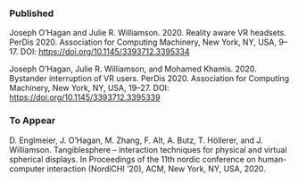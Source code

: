 ### Published
Joseph O’Hagan and Julie R. Williamson. 2020. Reality aware VR headsets. PerDis 2020. Association for Computing Machinery, New York, NY, USA, 9–17. DOI: https://doi.org/10.1145/3393712.3395334

Joseph O’Hagan, Julie R. Williamson, and Mohamed Khamis. 2020. Bystander interruption of VR users. PerDis 2020. Association for Computing Machinery, New York, NY, USA, 19–27. DOI: https://doi.org/10.1145/3393712.3395339

### To Appear

D. Englmeier, J. O’Hagan, M. Zhang, F. Alt, A. Butz, T. Höllerer, and J. Williamson. Tangiblesphere – interaction techniques for physical and virtual spherical displays. In Proceedings of the 11th nordic conference on human-computer interaction (NordiCHI ’20), ACM, New York, NY, USA, 2020.
